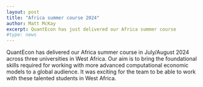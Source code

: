 ```yaml
---
layout: post
title: "Africa summer course 2024"
author: Matt McKay
excerpt: QuantEcon has just delivered our Africa summer course
#type: news
---
```


QuantEcon has delivered our Africa summer course in July/August 2024 across three universities in West Africa. Our aim is to bring the foundational skills required for working with more advanced computational economic models to a global audience. It was exciting for the team to be able to work with these talented students in West Africa.
